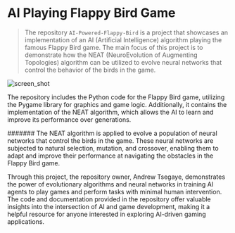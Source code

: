 # AI Playing Flappy Bird Game

> The repository `AI-Powered-Flappy-Bird` is a project that showcases an implementation of an AI (Artificial Intelligence) algorithm playing the famous Flappy Bird game. The main focus of this project is to demonstrate how the NEAT (NeuroEvolution of Augmenting Topologies) algorithm can be utilized to evolve neural networks that control the behavior of the birds in the game.

![screen_shot](https://i.imgur.com/ZkkhzVV.png)

The repository includes the Python code for the Flappy Bird game, utilizing the Pygame library for graphics and game logic. Additionally, it contains the implementation of the NEAT algorithm, which allows the AI to learn and improve its performance over generations.

####### The NEAT algorithm is applied to evolve a population of neural networks that control the birds in the game. These neural networks are subjected to natural selection, mutation, and crossover, enabling them to adapt and improve their performance at navigating the obstacles in the Flappy Bird game.

Through this project, the repository owner, Andrew Tsegaye, demonstrates the power of evolutionary algorithms and neural networks in training AI agents to play games and perform tasks with minimal human intervention. The code and documentation provided in the repository offer valuable insights into the intersection of AI and game development, making it a helpful resource for anyone interested in exploring AI-driven gaming applications.
